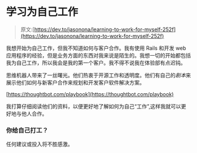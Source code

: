 # 学习为自己工作

> 原文:[https://dev.to/jasonona/learning-to-work-for-myself-252f](https://dev.to/jasonona/learning-to-work-for-myself-252f)

我想开始为自己工作，但我不知道如何与客户合作。我有使用 Rails 和开发 web 应用程序的经验，但是业务方面的东西对我来说是陌生的。我想一切的开始都包括我为自己工作，所以我会是我的第一个客户。我不得不说我在体验部有点迟钝。

思维机器人带来了一丝曙光。他们热衷于开源工作和透明度。他们有自己的*剧本*来展示他们如何与新客户合作来规划和开发客户软件解决方案。

[https://thoughtbot.com/playbook](https://thoughtbot.com/playbook)

我打算仔细阅读他们的资料，以便更好地了解如何为自己“工作”,这样我就可以更好地与他人合作。

### 你给自己打工？

任何建议或投入将不胜感激。